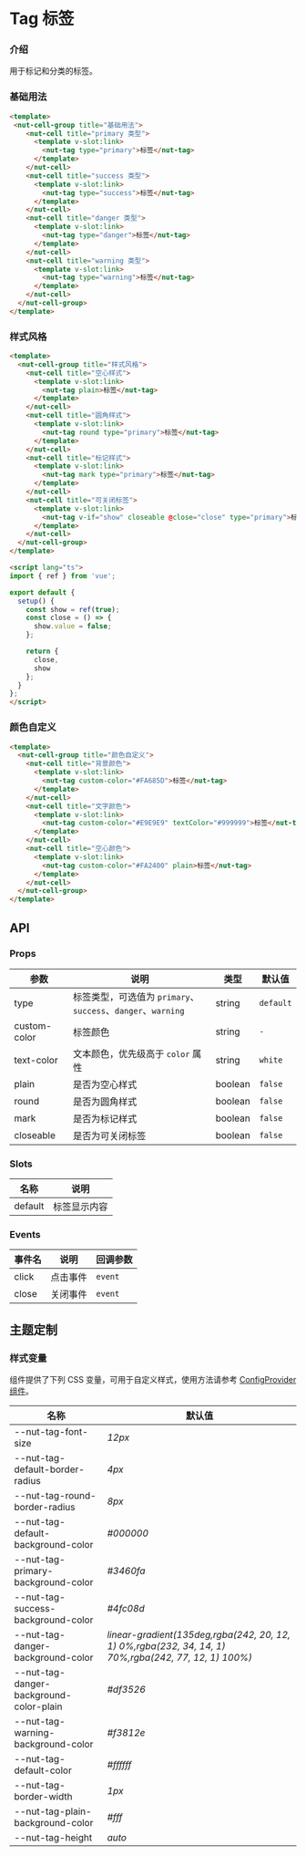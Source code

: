 # Tag 标签

### 介绍

用于标记和分类的标签。

### 基础用法

```html
<template>
 <nut-cell-group title="基础用法">
    <nut-cell title="primary 类型">
      <template v-slot:link>
        <nut-tag type="primary">标签</nut-tag>
      </template>
    </nut-cell>
    <nut-cell title="success 类型">
      <template v-slot:link>
        <nut-tag type="success">标签</nut-tag>
      </template>
    </nut-cell>
    <nut-cell title="danger 类型">
      <template v-slot:link>
        <nut-tag type="danger">标签</nut-tag>
      </template>
    </nut-cell>
    <nut-cell title="warning 类型">
      <template v-slot:link>
        <nut-tag type="warning">标签</nut-tag>
      </template>
    </nut-cell>
  </nut-cell-group>
</template>
```

### 样式风格

```html
<template>
  <nut-cell-group title="样式风格">
    <nut-cell title="空心样式">
      <template v-slot:link>
        <nut-tag plain>标签</nut-tag>
      </template>
    </nut-cell>
    <nut-cell title="圆角样式">
      <template v-slot:link>
        <nut-tag round type="primary">标签</nut-tag>
      </template>
    </nut-cell>
    <nut-cell title="标记样式">
      <template v-slot:link>
        <nut-tag mark type="primary">标签</nut-tag>
      </template>
    </nut-cell>
    <nut-cell title="可关闭标签">
      <template v-slot:link>
        <nut-tag v-if="show" closeable @close="close" type="primary">标签</nut-tag>
      </template>
    </nut-cell>
  </nut-cell-group>
</template>

<script lang="ts">
import { ref } from 'vue';

export default {
  setup() {
    const show = ref(true);
    const close = () => {
      show.value = false;
    };

    return {
      close,
      show
    };
  }
};
</script>
```

### 颜色自定义

```html
<template>
  <nut-cell-group title="颜色自定义">
    <nut-cell title="背景颜色">
      <template v-slot:link>
        <nut-tag custom-color="#FA685D">标签</nut-tag>
      </template>
    </nut-cell>
    <nut-cell title="文字颜色">
      <template v-slot:link>
        <nut-tag custom-color="#E9E9E9" textColor="#999999">标签</nut-tag>
      </template>
    </nut-cell>
    <nut-cell title="空心颜色">
      <template v-slot:link>
        <nut-tag custom-color="#FA2400" plain>标签</nut-tag>
      </template>
    </nut-cell>
  </nut-cell-group>
</template>
```

## API

### Props

| 参数       | 说明                                                         | 类型    | 默认值    |
|------------|--------------------------------------------------------------|---------|-----------|
| type       | 标签类型，可选值为 `primary`、`success`、`danger`、`warning` | string  | `default` |
| custom-color      | 标签颜色                                                     | string  | `-`      |
| text-color | 文本颜色，优先级高于 `color` 属性                            | string  | `white`   |
| plain      | 是否为空心样式                                               | boolean | `false`   |
| round      | 是否为圆角样式                                               | boolean | `false`   |
| mark       | 是否为标记样式                                               | boolean | `false`   |
| closeable  | 是否为可关闭标签                                             | boolean | `false`   |

### Slots

| 名称    | 说明         |
|---------|--------------|
| default | 标签显示内容 |

### Events

| 事件名 | 说明     | 回调参数 |
|--------|----------|----------|
| click  | 点击事件 | `event`  |
| close  | 关闭事件 | `event`  |

## 主题定制

### 样式变量

组件提供了下列 CSS 变量，可用于自定义样式，使用方法请参考 [ConfigProvider 组件](/components/basic/configprovider)。

| 名称                                    | 默认值                                                                                               |
|-----------------------------------------|------------------------------------------------------------------------------------------------------|
| --nut-tag-font-size                     | _12px_                                                                                               |
| --nut-tag-default-border-radius         | _4px_                                                                                                |
| --nut-tag-round-border-radius           | _8px_                                                                                                |
| --nut-tag-default-background-color      | _#000000_                                                                                            |
| --nut-tag-primary-background-color      | _#3460fa_                                                                                            |
| --nut-tag-success-background-color      | _#4fc08d_                                                                                            |
| --nut-tag-danger-background-color       | _linear-gradient(135deg,rgba(242, 20, 12, 1) 0%,rgba(232, 34, 14, 1) 70%,rgba(242, 77, 12, 1) 100%)_ |
| --nut-tag-danger-background-color-plain | _#df3526_                                                                                            |
| --nut-tag-warning-background-color      | _#f3812e_                                                                                            |
| --nut-tag-default-color                 | _#ffffff_                                                                                            |
| --nut-tag-border-width                  | _1px_                                                                                                |
| --nut-tag-plain-background-color        | _#fff_                                                                                               |
| --nut-tag-height                        | _auto_                                                                                               |
